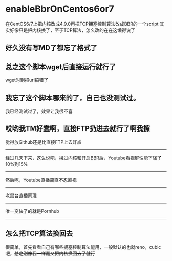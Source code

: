 # enableBbrOnCentos6or7
在CentOS6/7上把内核改成4.9.0再把TCP拥塞控制算法改成BBR的一个script 
其实好像只是把内核换了，至于TCP算法，怎么改的在在这懒得说了
## 好久没有写MD了都忘了格式了
## 总之这个脚本wget后直接运行就行了
wget时别把url搞错了
## 我忘了这个脚本哪来的了，自己也没测试过。
我已经测试过了，效果让我很不喜
## 哎哟我TM好蠢啊，直接FTP扔进去就行了啊我擦
觉得放Github还是比直接FTP上去好点

--------------

经过几天下来，这么说吧，换过内核和开启BBR后，Youtube看视屏性能下降了10%到15%

--------------

然后呢，Youtube直播简直不忍直视

-------------

老鼠台直播同理

------------

唯一变快了的就是Pornhub

-------------------------------------------------
## 怎么把TCP算法换回去
很简单，首先看看自己有哪些拥塞控制算法能用，一般默认的也就reno，cubic吧，<del>总之别像我一样蠢又把内核换回去了就行<del>
